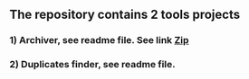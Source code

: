 ## The repository contains 2 tools projects
### 1) Archiver, see readme file. See link  <a href="http://github.com/github/markup/tree/master/lib/github/commands/rest2html">Zip</a>
### 2) Duplicates finder, see readme file.

